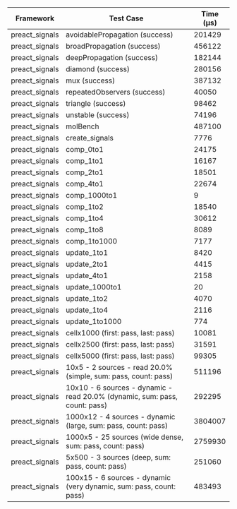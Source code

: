 | Framework | Test Case | Time (μs) |
| --- | --- | --- |
| preact_signals | avoidablePropagation (success) | 201429 |
| preact_signals | broadPropagation (success) | 456122 |
| preact_signals | deepPropagation (success) | 182144 |
| preact_signals | diamond (success) | 280156 |
| preact_signals | mux (success) | 387132 |
| preact_signals | repeatedObservers (success) | 40050 |
| preact_signals | triangle (success) | 98462 |
| preact_signals | unstable (success) | 74196 |
| preact_signals | molBench | 487100 |
| preact_signals | create_signals | 7776 |
| preact_signals | comp_0to1 | 24175 |
| preact_signals | comp_1to1 | 16167 |
| preact_signals | comp_2to1 | 18501 |
| preact_signals | comp_4to1 | 22674 |
| preact_signals | comp_1000to1 | 9 |
| preact_signals | comp_1to2 | 18540 |
| preact_signals | comp_1to4 | 30612 |
| preact_signals | comp_1to8 | 8089 |
| preact_signals | comp_1to1000 | 7177 |
| preact_signals | update_1to1 | 8420 |
| preact_signals | update_2to1 | 4415 |
| preact_signals | update_4to1 | 2158 |
| preact_signals | update_1000to1 | 20 |
| preact_signals | update_1to2 | 4070 |
| preact_signals | update_1to4 | 2116 |
| preact_signals | update_1to1000 | 774 |
| preact_signals | cellx1000 (first: pass, last: pass) | 10081 |
| preact_signals | cellx2500 (first: pass, last: pass) | 31591 |
| preact_signals | cellx5000 (first: pass, last: pass) | 99305 |
| preact_signals | 10x5 - 2 sources - read 20.0% (simple, sum: pass, count: pass) | 511196 |
| preact_signals | 10x10 - 6 sources - dynamic - read 20.0% (dynamic, sum: pass, count: pass) | 292295 |
| preact_signals | 1000x12 - 4 sources - dynamic (large, sum: pass, count: pass) | 3804007 |
| preact_signals | 1000x5 - 25 sources (wide dense, sum: pass, count: pass) | 2759930 |
| preact_signals | 5x500 - 3 sources (deep, sum: pass, count: pass) | 251060 |
| preact_signals | 100x15 - 6 sources - dynamic (very dynamic, sum: pass, count: pass) | 483493 |
